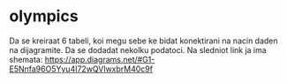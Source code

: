 # olympics
Da se kreiraat 6 tabeli, koi megu sebe ke bidat konektirani na nacin daden na dijagramite. 
Da se dodadat nekolku podatoci.
Na sledniot link ja ima shemata: https://app.diagrams.net/#G1-E5Nnfa96O5Yyu4I72wQVlwxbrM40c9f
